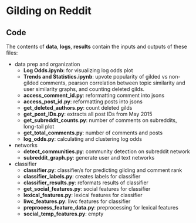 # Gilding on Reddit

## Code

The contents of **data**, **logs**, **results** contain the inputs and outputs of these files: 

- data prep and organization
  - **Log Odds.ipynb**: for visualizing log odds plot
  - **Trends and Statistics.ipynb**: upvote popularity of gilded vs non-gilded comments, pearson correlation between topic similarity and user similarity graphs, and counting deleted gilds. 
  - **access\_comment\_id.py**: reformatting comment into jsons
  - **access\_post\_id.py**: reformatting posts into jsons
  - **get\_deleted\_authors.py**: count deleted gilds
  - **get\_post\_IDs.py**: extracts all post IDs from May 2015
  - **get\_subreddit\_counts.py**: number of comments on subreddits, long-tail plot
  - **get\_total\_comments.py**: number of comments and posts
  - **log\_odds.py**: calculating and clustering log odds
- networks
  - **detect_communities.py**: community detection on subreddit network
  - **subreddit\_graph.py**: generate user and text networks
- classifier 
  - **classifier.py**: classifier/s for predicting gilding and comment rank
  - **classifier\_labels.py**: creates labels for classifier
  - **classifier\_results.py**: reformats results of classifier
  - **get\_social\_features.py**: social features for classifier
  - **lexical\_features.py**: lexical features for classifier
  - **liwc\_features.py**: liwc features for classifier
  - **preprocess\_feature\_data.py**: preprocessing for lexical features
  - **social\_temp\_features.py**: empty
